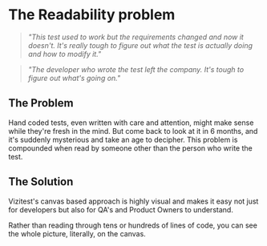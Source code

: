 # The Readability problem
>*"This test used to work but the requirements changed and now it doesn't. It's really tough to figure out what the test is actually doing and how to modify it."*

>*"The developer who wrote the test left the company. It's tough to figure out what's going on."*

## The Problem

Hand coded tests, even written with care and attention, might make sense while they're fresh in the mind. But come back to look at it in 6 months, and it's suddenly mysterious and take an age to decipher. This problem is compounded when read by someone other than the person who write the test.

## The Solution
Vizitest's canvas based approach is highly visual and makes it easy not just for developers but also for QA's and Product Owners to understand.

Rather than reading through tens or hundreds of lines of code, you can see the whole picture, literally, on the canvas.

